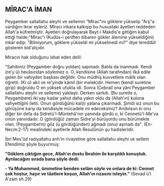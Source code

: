 ## MÎRAC'A İMAN

Peygamber sallallahu aleyhi ve sellemin "Mîrac"ını göklere yükselip "Arş"a vardığını ikrar eyleriz. Mîracı inkara kalkışıp bu husustaki âyetleri reddeden Allah'a küfretmiştir. Ayetleri doğrulayarak Beyt-i Makdis'e git­tiğim kabul ettiği halde;"Mîrac"ı (Kudüs-i şeriften iti­baren gökler âlemine yükseldiğini) inkâr edip: "Bilmi­yorum, göklere yükseldi mi yükselmedi mi?" diye te­reddüt gösteren bid'atçıdır.

Miracın hak olduğunu isbat eden delil:

"Sahibiniz (Peygamber doğru yoldan) sapmadı. Batıla da inanmadı. Kendi (re'y ü) hevâsından söyle­mez o. O, kendisine (Allah tarafından) ilkâ edile gelen bir vahiyden başkası değildir. Onu müdhiş kuvvetlere mâlik olan öğretti. (Ki o) akıl ve re'yinde kâmil (bir melek)dir. Hemen (kendi suretine girip) doğruldu O en yüksek ufukta idi. Sonra (Cebrail ona yâni Pey­gamber sallallahu aleyhi ve selleme) yaklaştı. Derken sarkdı. (Bu suretle o, Peygambere) iki yay kadar yahut daha yakın oldu da (Allah'ın) kuluna vahyettiğini ilet­ti. Onun gördüğünü kal(i) yalana çıkarmadı. Şimdi siz onun bu görüşüne karşı da kendisiyle mücadele mi edeceksiniz? Andolsun ki onu diğer bir defa da Sidretü'l-Müntehâ'nın yanında gördü o, ki Cennetü'l-Me'va onun yanındadır. O (gördüğü) zaman Sidre'yi bürüyordu onu bürümekte olan. (Peygamberin) göz (ü gördüğünden) ağmadı (onu) aşmadı da". (En-Necm:2-17) mealindeki ayetlerle Allah Resulünün şu hadisleridir.

İbn Mes'ûd radıyallahu anh'in rivayetine göre sallal­lahu aleyhi ve sellem Efendimiz şöyle buyurmuş:

**"Göklere çıktığım gece, Allah'ın dostu İbrahim ile karşılıklı konuştuk. Ayrılacağım sırada bana şöyle dedi:**

**- Ya Muhammed, ümmetine benden selâm söyle ve onlara de ki: Cennet çok hoştur, hayır ve tâatlere koşun, Allah'ın rızasını isteyin."** (Sevad ü'l A'zam sh.29)

